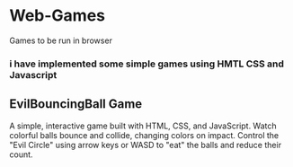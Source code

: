 # Web-Games
Games to be run in browser
### i have implemented some simple games using HMTL CSS and Javascript

## EvilBouncingBall Game

A simple, interactive game built with HTML, CSS, and JavaScript. Watch colorful balls bounce and collide, changing colors on impact. Control the "Evil Circle" using arrow keys or WASD to "eat" the balls and reduce their count.

